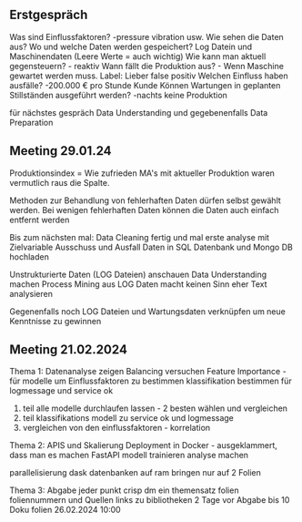 ## Erstgespräch

Was sind Einflussfaktoren? -pressure vibration usw. 
Wie sehen die Daten aus? Wo und welche Daten werden gespeichert? Log Datein und Maschinendaten (Leere Werte = auch wichtig)
Wie kann man aktuell gegensteuern?  - reaktiv
Wann fällt die Produktion aus? - Wenn Maschine gewartet werden muss. Label: 
Lieber false positiv
Welchen Einfluss haben ausfälle? -200.000 € pro Stunde Kunde
Können Wartungen in geplanten Stillständen ausgeführt werden?  -nachts keine Produktion

für nächstes gespräch Data Understanding und gegebenenfalls Data Preparation

## Meeting 29.01.24

Produktionsindex = Wie zufrieden MA's mit aktueller Produktion waren
vermutlich raus die Spalte.

Methoden zur Behandlung von fehlerhaften Daten dürfen selbst gewählt werden. Bei wenigen fehlerhaften Daten können die Daten auch einfach entfernt werden

Bis zum nächsten mal:
Data Cleaning fertig und mal erste analyse mit Zielvariable Ausschuss und Ausfall
Daten in SQL Datenbank und Mongo DB hochladen

Unstrukturierte Daten (LOG Dateien) anschauen Data Understanding machen
Process Mining aus LOG Daten macht keinen Sinn eher Text analysieren

Gegenenfalls noch LOG Dateien und Wartungsdaten verknüpfen um neue Kenntnisse zu gewinnen

## Meeting 21.02.2024

Thema 1: Datenanalyse zeigen
Balancing versuchen
Feature Importance - für modelle um Einflussfaktoren zu bestimmen
klassifikation bestimmen für logmessage und service ok
1. teil alle modelle durchlaufen lassen - 2 besten wählen und vergleichen
2. teil klassifikations modell zu service ok und logmessage
3. vergleichen von den einflussfaktoren - korrelation

Thema 2: APIS und Skalierung 
Deployment in Docker - ausgeklammert, dass man es machen
FastAPI
modell trainieren
analyse machen

parallelisierung
dask
datenbanken auf ram bringen
nur auf 2 Folien

Thema 3: Abgabe
jeder punkt crisp dm ein themensatz folien
foliennummern und Quellen 
links zu bibliotheken
2 Tage vor Abgabe bis 10 Doku folien 26.02.2024 10:00